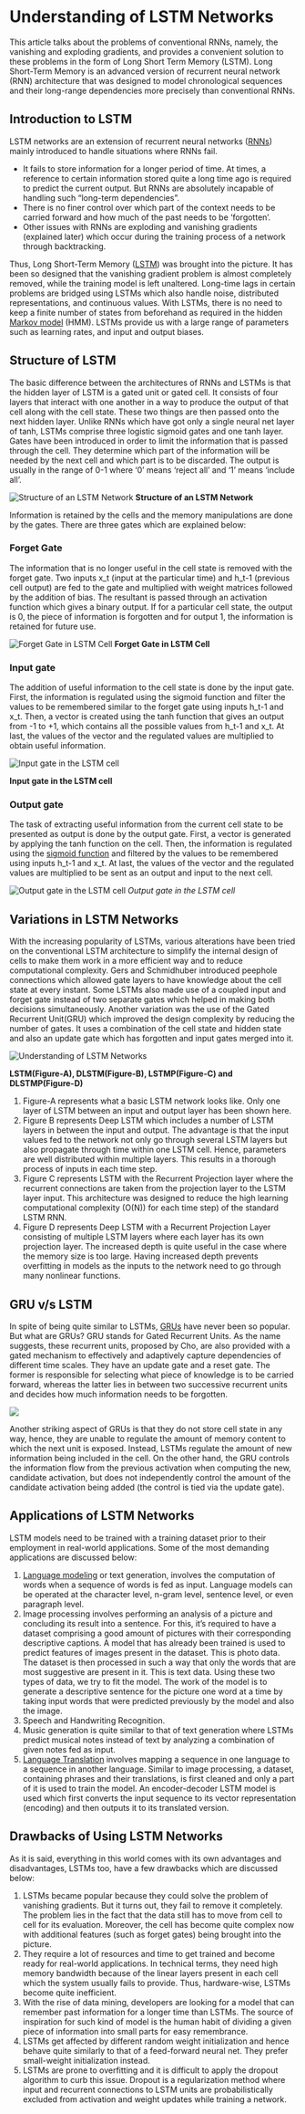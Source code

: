 # Understanding of LSTM Networks

This article talks about the problems of conventional RNNs, namely, the vanishing and exploding gradients, and provides a convenient solution to these problems in the form of Long Short Term Memory (LSTM). Long Short-Term Memory is an advanced version of recurrent neural network (RNN) architecture that was designed to model chronological sequences and their long-range dependencies more precisely than conventional RNNs.

## **Introduction to LSTM**

LSTM networks are an extension of recurrent neural networks ([RNNs](https://www.geeksforgeeks.org/machine-learning/introduction-to-recurrent-neural-network/)) mainly introduced to handle situations where RNNs fail.

- It fails to store information for a longer period of time. At times, a reference to certain information stored quite a long time ago is required to predict the current output. But RNNs are absolutely incapable of handling such “long-term dependencies”.
- There is no finer control over which part of the context needs to be carried forward and how much of the past needs to be ‘forgotten’.
- Other issues with RNNs are exploding and vanishing gradients (explained later) which occur during the training process of a network through backtracking.

Thus, Long Short-Term Memory ([LSTM](https://www.geeksforgeeks.org/machine-learning/long-short-term-memory-networks-explanation/)) was brought into the picture. It has been so designed that the vanishing gradient problem is almost completely removed, while the training model is left unaltered. Long-time lags in certain problems are bridged using LSTMs which also handle noise, distributed representations, and continuous values. With LSTMs, there is no need to keep a finite number of states from beforehand as required in the hidden [Markov model](https://www.geeksforgeeks.org/machine-learning/hidden-markov-model-in-machine-learning/) (HMM). LSTMs provide us with a large range of parameters such as learning rates, and input and output biases.

## Structure of LSTM

The basic difference between the architectures of RNNs and LSTMs is that the hidden layer of LSTM is a gated unit or gated cell. It consists of four layers that interact with one another in a way to produce the output of that cell along with the cell state. These two things are then passed onto the next hidden layer. Unlike RNNs which have got only a single neural net layer of tanh, LSTMs comprise three logistic sigmoid gates and one tanh layer. Gates have been introduced in order to limit the information that is passed through the cell. They determine which part of the information will be needed by the next cell and which part is to be discarded. The output is usually in the range of 0-1 where ‘0’ means ‘reject all’ and ‘1’ means ‘include all’.

![Structure of an LSTM Network](./images_gfg/lstm/LSTM_Structure.png)
**Structure of an LSTM Network**

Information is retained by the cells and the memory manipulations are done by the gates. There are three gates which are explained below:

### Forget Gate

The information that is no longer useful in the cell state is removed with the forget gate. Two inputs x_t (input at the particular time) and h_t-1 (previous cell output) are fed to the gate and multiplied with weight matrices followed by the addition of bias. The resultant is passed through an activation function which gives a binary output. If for a particular cell state, the output is 0, the piece of information is forgotten and for output 1, the information is retained for future use.

![Forget Gate in LSTM Cell](./images_gfg/lstm/forget_Gate_LSTM.png)
**Forget Gate in LSTM Cell**

### Input gate

The addition of useful information to the cell state is done by the input gate. First, the information is regulated using the sigmoid function and filter the values to be remembered similar to the forget gate using inputs h_t-1 and x_t. Then, a vector is created using the tanh function that gives an output from -1 to +1, which contains all the possible values from h_t-1 and x_t. At last, the values of the vector and the regulated values are multiplied to obtain useful information.

![Input gate in the LSTM cell](./images_gfg/lstm/Input_Gate.png)

**Input gate in the LSTM cell**

### Output gate

The task of extracting useful information from the current cell state to be presented as output is done by the output gate. First, a vector is generated by applying the tanh function on the cell. Then, the information is regulated using the [sigmoid function](https://www.geeksforgeeks.org/machine-learning/types-of-activation-function-in-ann/) and filtered by the values to be remembered using inputs h_t-1 and x_t. At last, the values of the vector and the regulated values are multiplied to be sent as an output and input to the next cell.

![Output gate in the LSTM cell](./images_gfg/lstm/Output_Gate.png)
_Output gate in the LSTM cell_

## **Variations in LSTM Networks** 

With the increasing popularity of LSTMs, various alterations have been tried on the conventional LSTM architecture to simplify the internal design of cells to make them work in a more efficient way and to reduce computational complexity. Gers and Schmidhuber introduced peephole connections which allowed gate layers to have knowledge about the cell state at every instant. Some LSTMs also made use of a coupled input and forget gate instead of two separate gates which helped in making both decisions simultaneously. Another variation was the use of the Gated Recurrent Unit(GRU) which improved the design complexity by reducing the number of gates. It uses a combination of the cell state and hidden state and also an update gate which has forgotten and input gates merged into it.

![Understanding of LSTM Networks](./images_gfg/lstm/Understand_LSTM_Network.png)

**LSTM(Figure-A), DLSTM(Figure-B), LSTMP(Figure-C) and DLSTMP(Figure-D)**

1.  Figure-A represents what a basic LSTM network looks like. Only one layer of LSTM between an input and output layer has been shown here.
2.  Figure B represents Deep LSTM which includes a number of LSTM layers in between the input and output. The advantage is that the input values fed to the network not only go through several LSTM layers but also propagate through time within one LSTM cell. Hence, parameters are well distributed within multiple layers. This results in a thorough process of inputs in each time step.
3.  Figure C represents LSTM with the Recurrent Projection layer where the recurrent connections are taken from the projection layer to the LSTM layer input. This architecture was designed to reduce the high learning computational complexity (O(N)) for each time step) of the standard LSTM RNN.
4.  Figure D represents Deep LSTM with a Recurrent Projection Layer consisting of multiple LSTM layers where each layer has its own projection layer. The increased depth is quite useful in the case where the memory size is too large. Having increased depth prevents overfitting in models as the inputs to the network need to go through many nonlinear functions.

## **GRU v/s LSTM**

In spite of being quite similar to LSTMs, [GRUs](https://www.geeksforgeeks.org/machine-learning/gated-recurrent-unit-networks/) have never been so popular. But what are GRUs? GRU stands for Gated Recurrent Units. As the name suggests, these recurrent units, proposed by Cho, are also provided with a gated mechanism to effectively and adaptively capture dependencies of different time scales. They have an update gate and a reset gate. The former is responsible for selecting what piece of knowledge is to be carried forward, whereas the latter lies in between two successive recurrent units and decides how much information needs to be forgotten.

![](./images_gfg/lstm/LSTM_Functions.png)

<!--
**Activation at time** **\*t**\_**:**

htj\=(1−ztj)ht−1j+ztj∗h˜tj   h_t^j = (1 - z_t^j)h\_{t-1}^j + z_t^j\*\\~h_t^j   htj​\=(1−ztj​)ht−1j​+ztj​∗h˜tj​

**Update gate:**

ztj\=σ(Wzxt+Uzht−1)j   z_t^j = \\sigma(W_zx_t + U_zh\_{t-1})^j   ztj​\=σ(Wz​xt​+Uz​ht−1​)j

**Candidate activation:**

h˜tj\=tanh(Wxt+U(rt⊗ht−1))j   \\~h_t^j = tanh(Wx_t + U(r_t \\otimes h\_{t-1}))^j   h˜tj​\=tanh(Wxt​+U(rt​⊗ht−1​))j

**Reset gate:**

rtj\=σ(Wrxt+Urht−1)j   r_t^j = \\sigma(W_rx_t + U_rh\_{t-1})^j   rtj​\=σ(Wr​xt​+Ur​ht−1​)j

-->

Another striking aspect of GRUs is that they do not store cell state in any way, hence, they are unable to regulate the amount of memory content to which the next unit is exposed. Instead, LSTMs regulate the amount of new information being included in the cell. On the other hand, the GRU controls the information flow from the previous activation when computing the new, candidate activation, but does not independently control the amount of the candidate activation being added (the control is tied via the update gate).

## **Applications of LSTM Networks** 

LSTM models need to be trained with a training dataset prior to their employment in real-world applications. Some of the most demanding applications are discussed below:

1.  [Language modeling](https://www.geeksforgeeks.org/nlp/n-gram-language-modelling-with-nltk/) or text generation, involves the computation of words when a sequence of words is fed as input. Language models can be operated at the character level, n-gram level, sentence level, or even paragraph level.
2.  Image processing involves performing an analysis of a picture and concluding its result into a sentence. For this, it’s required to have a dataset comprising a good amount of pictures with their corresponding descriptive captions. A model that has already been trained is used to predict features of images present in the dataset. This is photo data. The dataset is then processed in such a way that only the words that are most suggestive are present in it. This is text data. Using these two types of data, we try to fit the model. The work of the model is to generate a descriptive sentence for the picture one word at a time by taking input words that were predicted previously by the model and also the image.
3.  Speech and Handwriting Recognition.
4.  Music generation is quite similar to that of text generation where LSTMs predict musical notes instead of text by analyzing a combination of given notes fed as input.
5.  [Language Translation](https://www.geeksforgeeks.org/machine-learning/translation-and-natural-language-processing-using-google-cloud/) involves mapping a sequence in one language to a sequence in another language. Similar to image processing, a dataset, containing phrases and their translations, is first cleaned and only a part of it is used to train the model. An encoder-decoder LSTM model is used which first converts the input sequence to its vector representation (encoding) and then outputs it to its translated version.

## **Drawbacks of Using LSTM Networks**

As it is said, everything in this world comes with its own advantages and disadvantages, LSTMs too, have a few drawbacks which are discussed below:

1.  LSTMs became popular because they could solve the problem of vanishing gradients. But it turns out, they fail to remove it completely. The problem lies in the fact that the data still has to move from cell to cell for its evaluation. Moreover, the cell has become quite complex now with additional features (such as forget gates) being brought into the picture.
2.  They require a lot of resources and time to get trained and become ready for real-world applications. In technical terms, they need high memory bandwidth because of the linear layers present in each cell which the system usually fails to provide. Thus, hardware-wise, LSTMs become quite inefficient.
3.  With the rise of data mining, developers are looking for a model that can remember past information for a longer time than LSTMs. The source of inspiration for such kind of model is the human habit of dividing a given piece of information into small parts for easy remembrance.
4.  LSTMs get affected by different random weight initialization and hence behave quite similarly to that of a feed-forward neural net. They prefer small-weight initialization instead.
5.  LSTMs are prone to overfitting and it is difficult to apply the dropout algorithm to curb this issue. Dropout is a regularization method where input and recurrent connections to LSTM units are probabilistically excluded from activation and weight updates while training a network.
